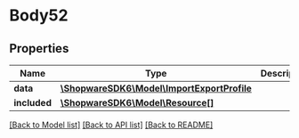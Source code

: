 # Body52

## Properties
Name | Type | Description | Notes
------------ | ------------- | ------------- | -------------
**data** | [**\ShopwareSDK6\Model\ImportExportProfile**](ImportExportProfile.md) |  | [optional] 
**included** | [**\ShopwareSDK6\Model\Resource[]**](Resource.md) |  | [optional] 

[[Back to Model list]](../../README.md#documentation-for-models) [[Back to API list]](../../README.md#documentation-for-api-endpoints) [[Back to README]](../../README.md)


